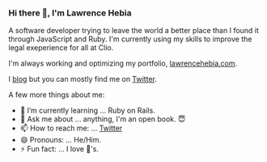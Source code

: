 ### Hi there 👋, I'm Lawrence Hebia

A software developer trying to leave the world a better place than I found it through JavaScript and Ruby. I'm currently using my skills to improve the legal exeperience for all at Clio.

I'm always working and optimizing my portfolio, [lawrencehebia.com](https://lawrencehebia.com).

I [blog](https://lawrencehebia.com/blog) but you can mostly find me on [Twitter](https://twitter.com/lhebia).

A few more things about me:

- 🌱 I’m currently learning ... Ruby on Rails.
- 💬 Ask me about ... anything, I'm an open book. 😇
- 📫 How to reach me: ... [Twitter](https://twitter.com/lhebia)
- 😄 Pronouns: ... He/Him.
- ⚡ Fun fact: ... I love 🍔's. 
